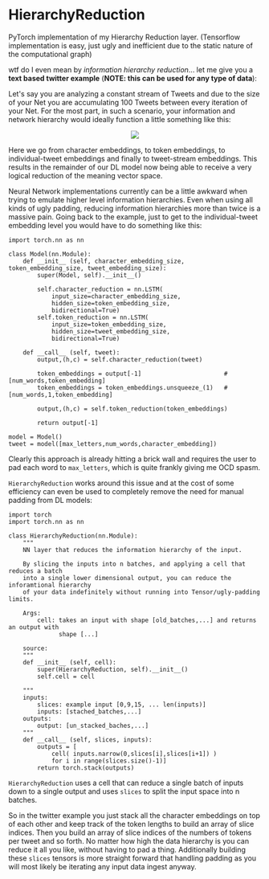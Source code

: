 # HierarchyReduction

PyTorch implementation of my Hierarchy Reduction layer. (Tensorflow implementation is easy, just ugly and inefficient due to the static nature of the computational graph)

wtf do I even mean by *information hierarchy reduction*... let me give you a __text based twitter example__ (__NOTE: this can be used for any type of data__):

Let's say you are analyzing a constant stream of Tweets and due to the size of your Net you are accumulating 100 Tweets between every iteration of your Net. For the most part, in such a scenario, your information and network hierarchy would ideally function a little something like this:

<p align="center">
    <img src="https://image.ibb.co/gYyQ9p/Twitter_Hierarchy_Example.jpg"/>
</p>

Here we go from character embeddings, to token embeddings, to individual-tweet embeddings and finally to tweet-stream embeddings. This results in the remainder of our DL model now being able to receive a very logical reduction of the meaning vector space.

Neural Network implementations currently can be a little awkward when trying to emulate higher level information hierarchies. Even when using all kinds of ugly padding, reducing information hierarchies more than twice is a massive pain. Going back to the example, just to get to the individual-tweet embedding level you would have to do something like this:

```
import torch.nn as nn

class Model(nn.Module):
    def __init__ (self, character_embedding_size, token_embedding_size, tweet_embedding_size):
        super(Model, self).__init__()

        self.character_reduction = nn.LSTM(
            input_size=character_embedding_size,
            hidden_size=token_embedding_size,
            bidirectional=True)
        self.token_reduction = nn.LSTM(
            input_size=token_embedding_size,
            hidden_size=tweet_embedding_size,
            bidirectional=True)

    def __call__ (self, tweet):
        output,(h,c) = self.character_reduction(tweet)

        token_embeddings = output[-1]                       # [num_words,token_embedding]
        token_embeddings = token_embeddings.unsqueeze_(1)   # [num_words,1,token_embedding]

        output,(h,c) = self.token_reduction(token_embeddings)

        return output[-1]

model = Model()
tweet = model([max_letters,num_words,character_embedding])
```

Clearly this approach is already hitting a brick wall and requires the user to pad each word to `max_letters`, which is quite frankly giving me OCD spasm.

`HierarchyReduction` works around this issue and at the cost of some efficiency can even be used to completely remove the need for manual padding from DL models:

```
import torch
import torch.nn as nn

class HierarchyReduction(nn.Module):
    """
    NN layer that reduces the information hierarchy of the input.

    By slicing the inputs into n batches, and applying a cell that reduces a batch
    into a single lower dimensional output, you can reduce the inforamtional hierarchy
    of your data indefinitely without running into Tensor/ugly-padding limits.

    Args:
        cell: takes an input with shape [old_batches,...] and returns an output with
              shape [...]

    source:
    """
    def __init__ (self, cell):
        super(HierarchyReduction, self).__init__()
        self.cell = cell

    """
    inputs:
        slices: example input [0,9,15, ... len(inputs)]
        inputs: [stached_batches,...]
    outputs:
        output: [un_stacked_baches,...]
    """
    def __call__ (self, slices, inputs):
        outputs = [
            cell( inputs.narrow(0,slices[i],slices[i+1]) )
            for i in range(slices.size()-1)]
        return torch.stack(outputs)
```

`HierarchyReduction` uses a cell that can reduce a single batch of inputs down to a single output and uses `slices` to split the input space into n batches.

So in the twitter example you just stack all the character embeddings on top of each other and keep track of the token lengths to build an array of slice indices. Then you build an array of slice indices of the numbers of tokens per tweet and so forth. No matter how high the data hierarchy is you can reduce it all you like, without having to pad a thing. Additionally building these `slices` tensors is more straight forward that handling padding as you will most likely be iterating any input data ingest anyway.
